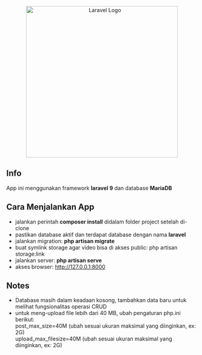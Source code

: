 <p align="center"><a href="https://laravel.com" target="_blank"><img src="https://raw.githubusercontent.com/laravel/art/master/logo-lockup/5%20SVG/2%20CMYK/1%20Full%20Color/laravel-logolockup-cmyk-red.svg" width="400" alt="Laravel Logo"></a></p>

##  Info
App ini menggunakan framework <strong>laravel 9</strong> dan database <strong>MariaDB</strong>

## Cara Menjalankan App
- jalankan perintah <strong>composer install</strong> didalam folder project setelah di-clone
- pastikan database aktif dan terdapat database dengan nama <b>laravel</b>
- jalankan migration: <strong>php artisan migrate</strong>
- buat symlink storage agar video bisa di akses public: php artisan storage:link
- jalankan server: <strong>php artisan serve</strong>
- akses browser: http://127.0.0.1:8000

## Notes
* Database masih dalam keadaan kosong, tambahkan data baru untuk melihat fungsionalitas operasi CRUD
* untuk meng-upload file lebih dari 40 MB, ubah pengaturan php.ini berikut:<br>
post_max_size=40M (ubah sesuai ukuran maksimal yang diinginkan, ex: 2G)<br>
upload_max_filesize=40M (ubah sesuai ukuran maksimal yang diinginkan, ex: 2G)<br>

